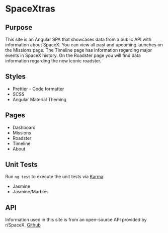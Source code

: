 # SpaceXtras

## Purpose

This site is an Angular SPA that showcases data from a public API with information
about SpaceX. You can view all past and upcoming launches on the Missions page. The Timeline page has information regarding major events in SpaceX history. On the Roadster page you will find data information regarding the now iconic roadster.

## Styles

- Prettier - Code formatter
- SCSS
- Angular Material Theming

## Pages

- Dashboard
- Missions
- Roadster
- Timeline
- About

## Unit Tests

Run `ng test` to execute the unit tests via [Karma](https://karma-runner.github.io).

- Jasmine
- Jasmine/Marbles

## API

Information used in this site is from an open-source API provided by r/SpaceX.
[Github](https://github.com/r-spacex/SpaceX-API)
